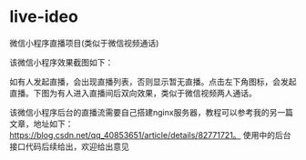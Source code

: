 ﻿# live-ideo
微信小程序直播项目(类似于微信视频通话)

该微信小程序效果截图如下：

如有人发起直播，会出现直播列表，否则显示暂无直播。点击左下角图标，会发起直播。下图为有人进入直播间后双向效果，类似于微信视频两人通话。


该微信小程序后台的直播流需要自己搭建nginx服务器，教程可以参考我的另一篇文章，地址如下：https://blog.csdn.net/qq_40853651/article/details/82771721。
使用中的后台接口代码后续给出，欢迎给出意见
